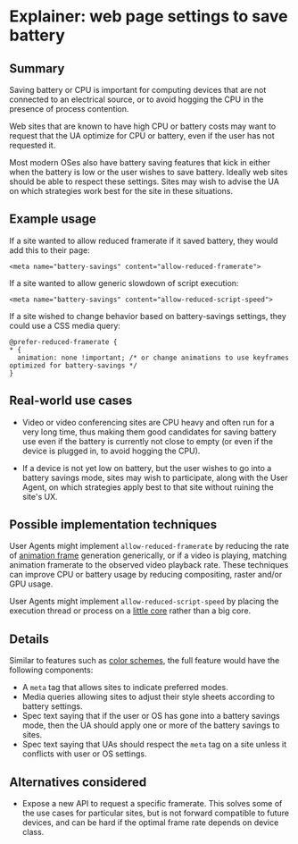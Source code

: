 # Explainer: web page settings to save battery

## Summary

Saving battery or CPU is important for computing devices that are not connected to an electrical source, or to avoid hogging the CPU in the presence of process contention.

Web sites that are known to have high CPU or battery costs may want to request that the UA optimize for CPU or battery, even if the user has not requested it.

Most modern OSes also have battery saving features that kick in either when the battery is low or the user wishes to save battery. Ideally web sites should be able to respect these settings. Sites may wish to advise the UA on which strategies work best for the site in these situations.

## Example usage

If a site wanted to allow reduced framerate if it saved battery, they would add this to their page:

```
<meta name="battery-savings" content="allow-reduced-framerate">
```

If a site wanted to allow generic slowdown of script execution:

```
<meta name="battery-savings" content="allow-reduced-script-speed">
```

If a site wished to change behavior based on battery-savings settings, they could use a CSS media query:

```
@prefer-reduced-framerate {
* {
  animation: none !important; /* or change animations to use keyframes optimized for battery-savings */
}

```

## Real-world use cases

* Video or video conferencing sites are CPU heavy and often run for a very long time, thus making them good candidates for saving battery use even if the battery is currently not close to empty (or even if the device is plugged in, to avoid hogging the CPU).

* If a device is not yet low on battery, but the user wishes to go into a battery savings mode, sites may wish to participate, along with the User Agent, on which strategies apply best to that site without ruining the site's UX.

## Possible implementation techniques

User Agents might implement `allow-reduced-framerate` by reducing the rate of [animation frame](https://html.spec.whatwg.org/multipage/webappapis.html#update-the-rendering) generation generically, or if a video is playing, matching animation framerate to the observed video playback rate. These techniques can improve CPU or battery usage by reducing compositing, raster and/or GPU usage.

User Agents might implement `allow-reduced-script-speed` by placing the execution thread or process on a [little core](https://en.wikipedia.org/wiki/ARM_big.LITTLE) rather than a big core.


## Details

Similar to features such as [color schemes](https://drafts.csswg.org/css-color-adjust/#color-scheme-meta), the full feature would have the following components:

* A `meta` tag that allows sites to indicate preferred modes.
* Media queries allowing sites to adjust their style sheets according to battery settings.
* Spec text saying that if the user or OS has gone into a battery savings mode, then the UA should apply one or more of the battery savings to sites.
* Spec text saying that UAs should respect the `meta` tag on a site unless it conflicts with user or OS settings.

## Alternatives considered

* Expose a new API to request a specific framerate. This solves some of the use cases for particular sites, but is not forward compatible to future devices, and can be hard if the optimal frame rate depends on device class.


